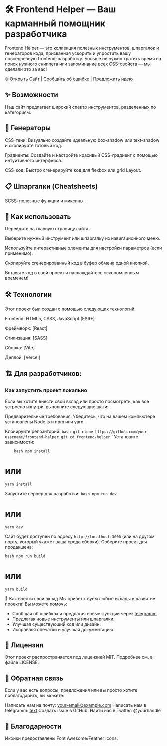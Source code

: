 <h1>🛠️ Frontend Helper — Ваш карманный помощник разработчика</h1>
<p>
Frontend Helper — это коллекция полезных инструментов, шпаргалок и генераторов кода, призванная ускорить и упростить вашу повседневную frontend-разработку. Больше не нужно тратить время на поиск нужного сниппета или запоминание всех CSS-свойств — мы сделали это за вас!
</p>

🌐 <a href="https://help-end.vercel.app/home">Открыть Сайт</a> | <a href="https://t.me/IIddeeaas">Сообщить об ошибке</a> | <a href="https://t.me/IIddeeaas">Предложить идею</a>

<h2>✨ Возможности</h2>
Наш сайт предлагает широкий спектр инструментов, разделенных по категориям:

<h2>🎨 Генераторы</h2>
CSS-тени: Визуально создайте идеальную box-shadow или text-shadow и скопируйте готовый код.

Градиенты: Создайте и настройте красивый CSS-градиент с помощью интуитивного интерфейса.

CSS-код: Быстро сгенерируйте код для flexbox или grid Layout.

<h2>📋 Шпаргалки (Cheatsheets)</h2>
SCSS: полезные функции и миксины.

<h2>🚀 Как использовать</h2>
Перейдите на главную страницу сайта.

Выберите нужный инструмент или шпаргалку из навигационного меню.

Используйте интерактивные элементы для настройки параметров (если применимо).

Скопируйте сгенерированный код в буфер обмена одной кнопкой.

Вставьте код в свой проект и наслаждайтесь сэкономленным временем!

<h2>🛠️ Технологии</h2>
Этот проект был создан с помощью следующих технологий:

Frontend: HTML5, CSS3, JavaScript (ES6+)

Фреймворк: [React]

Стилизация: [SASS]

Сборка: [Vite]

Деплой: [Vercel]

<h2>🏗️ Для разработчиков:</h2> <h3>Как запустить проект локально</h3>
Если вы хотите внести свой вклад или просто посмотреть, как все устроено изнутри, выполните следующие шаги:

Предварительные требования: Убедитесь, что на вашем компьютере установлены Node.js и npm или yarn.

Клонируйте репозиторий:
`bash
git clone https://github.com/your-username/frontend-helper.git
cd frontend-helper`
`
Установите зависимости:

`   
bash
npm install`

# или

`yarn install`

Запустите сервер для разработки:
`bash
npm run dev`

# или

`yarn dev`

Сайт будет доступен по адресу `http://localhost:3000` (или на другом порту, который укажет ваша среда сборки).
Соберите проект для продакшена:

`bash
npm run build  `

# или

`yarn build`
<p>🤝 Как внести свой вклад</р>
Мы приветствуем любые вклады в развитие проекта! Вы можете помочь:

<ul>
    <li>Сообщая об ошибках и предлагая новые функции через <a href="https://t.me/IIddeeaas">telegramm</a>.</li>
    <li>Предлагая новые инструменты или шпаргалки.</li>    
    <li>Улучшая существующий код или дизайн.</li>    
    <li>Исправляя опечатки и улучшая документацию.</li>
</ul>

<h2>📜 Лицензия</h2>
Этот проект распространяется под лицензией MIT. Подробнее см. в файле LICENSE.

<h2>💬 Обратная связь</h2>
Если у вас есть вопросы, предложения или вы просто хотите поблагодарить, вы можете:

Написать нам на почту: your-email@example.com
Написать нам в telegramm: [text](https://t.me/IIddeeaas)
Создать issue в GitHub.
Найти нас в Twitter: @yourhandle

<h2>🙏 Благодарности</h2>
Иконки предоставлены Font Awesome/Feather Icons.
